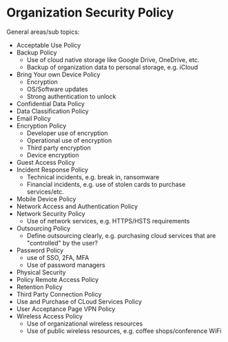 # Organization Security Policy

General areas/sub topics:

* Acceptable Use Policy
* Backup Policy
  * Use of cloud native storage like Google Drive, OneDrive, etc.
  * Backup of organization data to personal storage, e.g. iCloud
* Bring Your own Device Policy
  * Encryption
  * OS/Software updates
  * Strong authentication to unlock
* Confidential Data Policy
* Data Classification Policy
* Email Policy
* Encryption Policy
  * Developer use of encryption
  * Operational use of encryption
  * Third party encryption
  * Device encryption
* Guest Access Policy
* Incident Response Policy
  * Technical incidents, e.g. break in, ransomware
  * Financial incidents, e.g. use of stolen cards to purchase services/etc.
* Mobile Device Policy
* Network Access and Authentication Policy
* Network Security Policy
  * Use of network services, e.g. HTTPS/HSTS requirements
* Outsourcing Policy
  * Define outsourcing clearly, e.g. purchasing cloud services that are "controlled" by the user?
* Password Policy
  * use of SSO, 2FA, MFA
  * Use of password managers
* Physical Security
* Policy Remote Access Policy
* Retention Policy
* Third Party Connection Policy
* Use and Purchase of CLoud Services Policy
* User Acceptance Page VPN Policy
* Wireless Access Policy
  * Use of organizational wireless resources
  * Use of public wireless resources, e.g. coffee shops/conference WiFi

